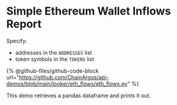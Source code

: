 # Simple Ethereum Wallet Inflows Report

Specify:
- addresses in the `ADDRESSES` list
- token symbols in the `TOKENS` list

{% @github-files/github-code-block url="https://github.com/ChainArgos/api-demos/blob/main/looker/eth_flows/eth_flows.py" %}

This demo retrieves a pandas dataframe and prints it out.
